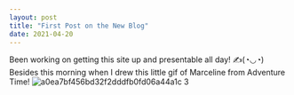 ```yaml
---
layout: post
title: "First Post on the New Blog"
date: 2021-04-20
---
```


Been working on getting this site up and presentable all day! ✍(◔◡◔) Besides this morning when I drew this little gif of Marceline from Adventure Time!
![a0ea7bf456bd32f2dddfb0fd06a44a1c 3](https://user-images.githubusercontent.com/77991423/115450638-2c256700-a1ea-11eb-8799-a0524de79707.gif)
